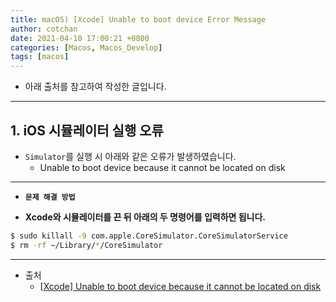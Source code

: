 ```yaml
---
title: macOS) [Xcode] Unable to boot device Error Message
author: cotchan
date: 2021-04-10 17:00:21 +0800
categories: [Macos, Macos_Develop]
tags: [macos]
---
```


+ 아래 출처를 참고하여 작성한 글입니다.

---

## 1. iOS 시뮬레이터 실행 오류

+ `Simulator`를 실행 시 아래와 같은 오류가 발생하였습니다. 
  + Unable to boot device because it cannot be located on disk

---

+ **`문제 해결 방법`**

+ **Xcode와 시뮬레이터를 끈 뒤 아래의 두 명령어를 입력하면 됩니다.**

```bash
$ sudo killall -9 com.apple.CoreSimulator.CoreSimulatorService
$ rm -rf ~/Library/*/CoreSimulator
```

---

+ 출처
  + [[Xcode] Unable to boot device because it cannot be located on disk](https://doorganizedcoding.tistory.com/35)
